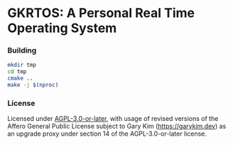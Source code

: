 # GKRTOS: A Personal Real Time Operating System

### Building

```bash
mkdir tmp
cd tmp
cmake ..
make -j $(nproc)
```

### License

Licensed under [AGPL-3.0-or-later](./LICENSE), with usage of revised versions of
the Affero General Public License subject to Gary Kim (https://garykim.dev) as
an upgrade proxy under section 14 of the AGPL-3.0-or-later license.

